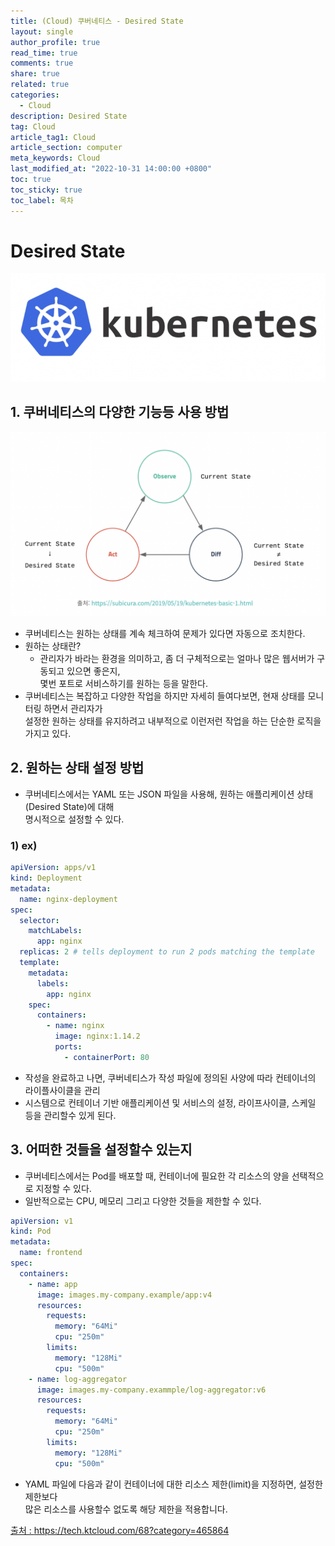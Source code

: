 ```yaml
---
title: (Cloud) 쿠버네티스 - Desired State
layout: single
author_profile: true
read_time: true
comments: true
share: true
related: true
categories:
  - Cloud
description: Desired State
tag: Cloud
article_tag1: Cloud
article_section: computer
meta_keywords: Cloud
last_modified_at: "2022-10-31 14:00:00 +0800"
toc: true
toc_sticky: true
toc_label: 목차
---
```


# Desired State

![alt](/assets/images/post/cloud/4.png)

## 1. 쿠버네티스의 다양한 기능등 사용 방법

![alt](/assets/images/post/cloud/7.png)

- 쿠버네티스는 원하는 상태를 계속 체크하여 문제가 있다면 자동으로 조치한다.
- 원하는 상태란?
  - 관리자가 바라는 환경을 의미하고, 좀 더 구체적으로는 얼마나 많은 웹서버가 구동되고 있으면 좋은지,  
    몇번 포트로 서비스하기를 원하는 등을 말한다.
- 쿠버네티스는 복잡하고 다양한 작업을 하지만 자세히 들여다보면, 현재 상태를 모니터링 하면서 관리자가  
  설정한 원하는 상태를 유지하려고 내부적으로 이런저런 작업을 하는 단순한 로직을 가지고 있다.

## 2. 원하는 상태 설정 방법

- 쿠버네티스에서는 YAML 또는 JSON 파일을 사용해, 원하는 애플리케이션 상태(Desired State)에 대해  
  명시적으로 설정할 수 있다.

### 1) ex)

```yaml
apiVersion: apps/v1
kind: Deployment
metadata:
  name: nginx-deployment
spec:
  selector:
    matchLabels:
      app: nginx
  replicas: 2 # tells deployment to run 2 pods matching the template
  template:
    metadata:
      labels:
        app: nginx
    spec:
      containers:
        - name: nginx
          image: nginx:1.14.2
          ports:
            - containerPort: 80
```

- 작성을 완료하고 나면, 쿠버네티스가 작성 파일에 정의된 사양에 따라 컨테이너의 라이플사이클을 관리
- 시스템으로 컨테이너 기반 애플리케이션 및 서비스의 설정, 라이프사이클, 스케일 등을 관리할수 있게 된다.

## 3. 어떠한 것들을 설정할수 있는지

- 쿠버네티스에서는 Pod를 배포할 때, 컨테이너에 필요한 각 리소스의 양을 선택적으로 지정할 수 있다.
- 일반적으로는 CPU, 메모리 그리고 다양한 것들을 제한할 수 있다.

```yaml
apiVersion: v1
kind: Pod
metadata:
  name: frontend
spec:
  containers:
    - name: app
      image: images.my-company.example/app:v4
      resources:
        requests:
          memory: "64Mi"
          cpu: "250m"
        limits:
          memory: "128Mi"
          cpu: "500m"
    - name: log-aggregator
      image: images.my-company.exammple/log-aggregator:v6
      resources:
        requests:
          memory: "64Mi"
          cpu: "250m"
        limits:
          memory: "128Mi"
          cpu: "500m"
```

- YAML 파일에 다음과 같이 컨테이너에 대한 리소스 제한(limit)을 지정하면, 설정한 제한보다  
  많은 리소스를 사용할수 없도록 해당 제한을 적용합니다.

<a href="https://tech.ktcloud.com/68?category=465864">출처 : https://tech.ktcloud.com/68?category=465864</a>
